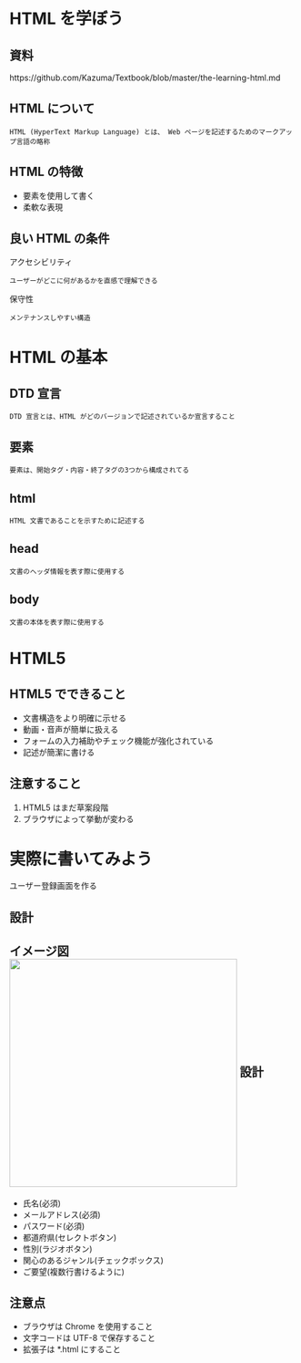 HTML を学ぼう
=============

資料 
----
<span id="url-size">
https://github.com/Kazuma/Textbook/blob/master/the-learning-html.md
</span>

HTML について
-------------

    HTML (HyperText Markup Language) とは、 Web ページを記述するためのマークアップ言語の略称

HTML の特徴
-----------

* 要素を使用して書く
* 柔軟な表現

良い HTML の条件
----------------

アクセシビリティ

    ユーザーがどこに何があるかを直感で理解できる

保守性

    メンテナンスしやすい構造

HTML の基本
===========

DTD 宣言
--------

    DTD 宣言とは、HTML がどのバージョンで記述されているか宣言すること

要素
----

    要素は、開始タグ・内容・終了タグの3つから構成されてる

html
----

    HTML 文書であることを示すために記述する

head
----

    文書のヘッダ情報を表す際に使用する

body
----

    文書の本体を表す際に使用する

HTML5
=====

HTML5 でできること
------------------

* 文書構造をより明確に示せる
* 動画・音声が簡単に扱える
* フォームの入力補助やチェック機能が強化されている
* 記述が簡潔に書ける

注意すること
------------

1. HTML5 はまだ草案段階
2. ブラウザによって挙動が変わる

実際に書いてみよう
==================

ユーザー登録画面を作る

設計
----

<span id="image">イメージ図</span>
<img src="https://cacoo.com/diagrams/y1NPzlszhEgN7yyM-51DA5.png" align="center" height="400px">
設計
----

* 氏名(必須)
* メールアドレス(必須)
* パスワード(必須)
* 都道府県(セレクトボタン)
* 性別(ラジオボタン)
* 関心のあるジャンル(チェックボックス)
* ご要望(複数行書けるように)

注意点
------

* ブラウザは Chrome を使用すること
* 文字コードは UTF-8 で保存すること
* 拡張子は \*.html にすること
